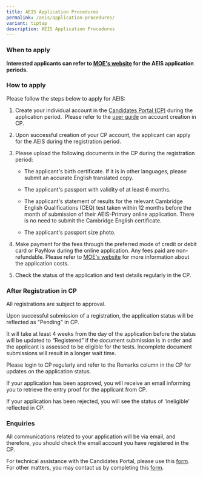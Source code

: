 ```yaml
---
title: AEIS Application Procedures
permalink: /aeis/application-procedures/
variant: tiptap
description: AEIS Application Procedures
---
```

<h3><strong>When to apply</strong></h3>
<p><strong>Interested applicants can refer to <a href="https://www.moe.gov.sg/international-students/aeis/apply" rel="noopener noreferrer nofollow" target="_blank"><u>MOE's website</u></a>&nbsp;for the AEIS application periods.</strong>
</p>
<h3><strong>How to apply</strong></h3>
<p>Please follow the steps below to apply for AEIS:</p>
<ol data-tight="true" class="tight">
<li>
<p>Create your individual account in the&nbsp;<a href="https://myexams.seab.gov.sg/auth/login" rel="noopener noreferrer" target="_blank"><u>Candidates Portal (CP)</u></a>&nbsp;during
the application period.&nbsp; Please refer to the <a href="https://www.moe.gov.sg/-/media/files/international-students/aeis-user-guide-on-account-creation-in-cp.pdf" rel="noopener noreferrer nofollow" target="_blank"><u>user guide</u></a> on
account creation in CP.
<br>
</p>
</li>
<li>
<p>Upon successful creation of your CP account, the applicant can apply for
the AEIS during the registration period.
<br>
</p>
</li>
<li>
<p>Please upload the following documents in the CP during the registration
period:</p>
<ul data-tight="true" class="tight">
<li>
<p>The applicant's birth certificate. If it is in other languages, please
submit an accurate English translated copy.</p>
</li>
<li>
<p>The applicant's passport with validity of at least 6 months.</p>
</li>
<li>
<p>The applicant's statement of results for the relevant Cambridge English
Qualifications (CEQ) test taken within 12 months before the month of submission
of their AEIS-Primary online application. There is no need to submit the
Cambridge English certificate.</p>
</li>
<li>
<p>The applicant's passport size photo.
<br>
</p>
</li>
</ul>
</li>
<li>
<p>Make payment for the fees through the preferred mode of credit or debit
card or PayNow during the online application. Any fees paid are non-refundable.
Please refer to <a href="https://www.moe.gov.sg/international-students/aeis/apply" rel="noopener noreferrer nofollow" target="_blank"><u>MOE's website</u></a> for
more information about the application costs.
<br>
</p>
</li>
<li>
<p>Check the status of the application and test details regularly in the
CP.</p>
</li>
</ol>
<h3><strong>After Registration in CP</strong></h3>
<p>All registrations are subject to approval.</p>
<p>Upon successful submission of a registration, the application status will
be reflected as "Pending" in CP.</p>
<p>It will take at least 4 weeks from the day of the application before the
status will be updated to “Registered” if the document submission is in
order and the applicant is assessed to be eligible for the tests. Incomplete
document submissions will result in a longer wait time.</p>
<p>Please login to CP regularly and refer to the Remarks column in the CP
for updates on the application status.</p>
<p>If your application has been approved, you will receive an email informing
you to retrieve the entry proof for the applicant from CP.</p>
<p>If your application has been rejected, you will see the status of 'ineligible'
reflected in CP.</p>
<h3><strong>Enquiries</strong></h3>
<p>All communications related to your application will be via email, and
therefore, you should check the email account you have registered in the
CP.</p>
<p>For technical assistance with the Candidates Portal, please use this
<a href="https://www.go.gov.sg/cp-nonnex-seab" rel="noopener nofollow" target="_blank">form</a>. For other matters, you may contact us by completing this <a href="https://www.go.gov.sg/askus-seab" rel="noopener nofollow" target="_blank">form</a>.</p>
